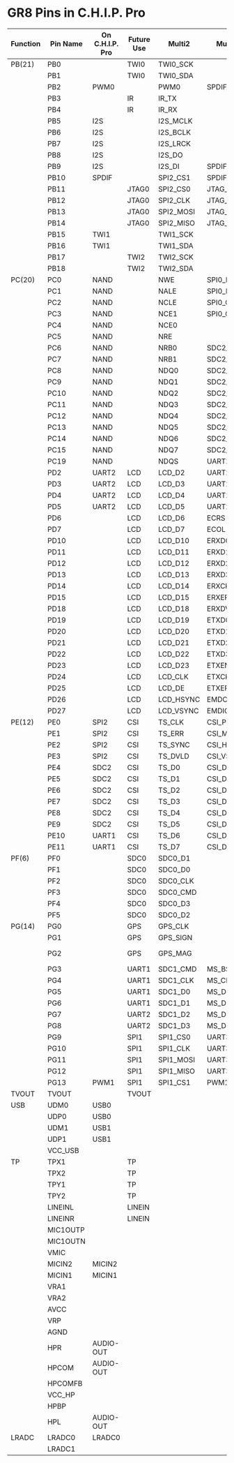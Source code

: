 # GR8 Pins in C.H.I.P. Pro

| Function | Pin Name | On C.H.I.P. Pro | Future Use | Multi2    | Multi3    | Multi4    | Multi5    | Multi6 | Multi7 |            | 
|----------|----------|-----------|------------|-----------|-----------|-----------|-----------|--------|--------|------------| 
| PB(21)   | PB0      |           | TWI0       | TWI0_SCK  |           |           |           |        |        |            | 
|          | PB1      |           | TWI0       | TWI0_SDA  |           |           |           |        |        |            | 
|          | PB2      | PWM0      |            | PWM0      | SPDIF_DO  |           |           | EINT16 |        |            | 
|          | PB3      |           | IR         | IR_TX     |           |           |           | EINT17 |        |            | 
|          | PB4      |           | IR         | IR_RX     |           |           |           | EINT18 |        |            | 
|          | PB5      | I2S       |            | I2S_MCLK  |           |           |           | EINT19 |        |            | 
|          | PB6      | I2S       |            | I2S_BCLK  |           |           |           | EINT20 |        |            | 
|          | PB7      | I2S       |            | I2S_LRCK  |           |           |           | EINT21 |        |            | 
|          | PB8      | I2S       |            | I2S_DO    |           |           |           | EINT22 |        |            | 
|          | PB9      | I2S       |            | I2S_DI    | SPDIF_DI  |           |           | EINT23 |        |            | 
|          | PB10     | SPDIF     |            | SPI2_CS1  | SPDIF_DO  |           |           | EINT24 |        |            | 
|          | PB11     |           | JTAG0      | SPI2_CS0  | JTAG_MS0  |           |           | EINT25 |        |            | 
|          | PB12     |           | JTAG0      | SPI2_CLK  | JTAG_CK0  |           |           | EINT26 |        |            | 
|          | PB13     |           | JTAG0      | SPI2_MOSI | JTAG_DO0  |           |           | EINT27 |        |            | 
|          | PB14     |           | JTAG0      | SPI2_MISO | JTAG_DI0  |           |           | EINT28 |        |            | 
|          | PB15     | TWI1      |            | TWI1_SCK  |           |           |           |        |        |            | 
|          | PB16     | TWI1      |            | TWI1_SDA  |           |           |           |        |        |            | 
|          | PB17     |           | TWI2       | TWI2_SCK  |           |           |           |        |        |            | 
|          | PB18     |           | TWI2       | TWI2_SDA  |           |           |           |        |        |            | 
| PC(20)   | PC0      | NAND      |            | NWE       | SPI0_MOSI |           |           |        |        |            | 
|          | PC1      | NAND      |            | NALE      | SPI0_MISO |           |           |        |        |            | 
|          | PC2      | NAND      |            | NCLE      | SPI0_CLK  |           |           |        |        |            | 
|          | PC3      | NAND      |            | NCE1      | SPI0_CS0  |           |           |        |        |            | 
|          | PC4      | NAND      |            | NCE0      |           |           |           |        |        |            | 
|          | PC5      | NAND      |            | NRE       |           |           |           |        |        |            | 
|          | PC6      | NAND      |            | NRB0      | SDC2_CMD  |           |           |        |        |            | 
|          | PC7      | NAND      |            | NRB1      | SDC2_CLK  |           |           |        |        |            | 
|          | PC8      | NAND      |            | NDQ0      | SDC2_D0   |           |           |        |        |            | 
|          | PC9      | NAND      |            | NDQ1      | SDC2_D1   |           |           |        |        |            | 
|          | PC10     | NAND      |            | NDQ2      | SDC2_D2   |           |           |        |        |            | 
|          | PC11     | NAND      |            | NDQ3      | SDC2_D3   |           |           |        |        |            | 
|          | PC12     | NAND      |            | NDQ4      | SDC2_D4   |           |           |        |        |            | 
|          | PC13     | NAND      |            | NDQ5      | SDC2_D5   |           |           |        |        |            | 
|          | PC14     | NAND      |            | NDQ6      | SDC2_D6   |           |           |        |        |            | 
|          | PC15     | NAND      |            | NDQ7      | SDC2_D7   |           |           |        |        |            | 
|          | PC19     | NAND      |            | NDQS      | UART2_RX  | UART3_RTS |           |        |        |            | 
|          | PD2      | UART2     | LCD        | LCD_D2    | UART2_TX  |           |           |        |        |            | 
|          | PD3      | UART2     | LCD        | LCD_D3    | UART2_RX  |           |           |        |        |            | 
|          | PD4      | UART2     | LCD        | LCD_D4    | UART2_CTS |           |           |        |        |            | 
|          | PD5      | UART2     | LCD        | LCD_D5    | UART2_RTS |           |           |        |        |            | 
|          | PD6      |           | LCD        | LCD_D6    | ECRS      |           |           |        |        |            | 
|          | PD7      |           | LCD        | LCD_D7    | ECOL      |           |           |        |        |            | 
|          | PD10     |           | LCD        | LCD_D10   | ERXD0     |           |           |        |        |            | 
|          | PD11     |           | LCD        | LCD_D11   | ERXD1     |           |           |        |        |            | 
|          | PD12     |           | LCD        | LCD_D12   | ERXD2     |           |           |        |        |            | 
|          | PD13     |           | LCD        | LCD_D13   | ERXD3     |           |           |        |        |            | 
|          | PD14     |           | LCD        | LCD_D14   | ERXCK     |           |           |        |        |            | 
|          | PD15     |           | LCD        | LCD_D15   | ERXERR    |           |           |        |        |            | 
|          | PD18     |           | LCD        | LCD_D18   | ERXDV     |           |           |        |        |            | 
|          | PD19     |           | LCD        | LCD_D19   | ETXD0     |           |           |        |        |            | 
|          | PD20     |           | LCD        | LCD_D20   | ETXD1     |           |           |        |        |            | 
|          | PD21     |           | LCD        | LCD_D21   | ETXD2     |           |           |        |        |            | 
|          | PD22     |           | LCD        | LCD_D22   | ETXD3     |           |           |        |        |            | 
|          | PD23     |           | LCD        | LCD_D23   | ETXEN     |           |           |        |        |            | 
|          | PD24     |           | LCD        | LCD_CLK   | ETXCK     |           |           |        |        |            | 
|          | PD25     |           | LCD        | LCD_DE    | ETXERR    |           |           |        |        |            | 
|          | PD26     |           | LCD        | LCD_HSYNC | EMDC      |           |           |        |        |            | 
|          | PD27     |           | LCD        | LCD_VSYNC | EMDIO     |           |           |        |        |            | 
| PE(12)   | PE0      | SPI2      | CSI        | TS_CLK    | CSI_PCLK  | SPI2_CS0  |           | EINT14 |        |            | 
|          | PE1      | SPI2      | CSI        | TS_ERR    | CSI_MCLK  | SPI2_CLK  |           | EINT15 |        |            | 
|          | PE2      | SPI2      | CSI        | TS_SYNC   | CSI_HSYNC | SPI2_MOSI |           |        |        |            | 
|          | PE3      | SPI2      | CSI        | TS_DVLD   | CSI_VSYNC | SPI2_MISO |           |        |        |            | 
|          | PE4      | SDC2      | CSI        | TS_D0     | CSI_D0    | SDC2_D0   |           |        |        |            | 
|          | PE5      | SDC2      | CSI        | TS_D1     | CSI_D1    | SDC2_D1   |           |        |        |            | 
|          | PE6      | SDC2      | CSI        | TS_D2     | CSI_D2    | SDC2_D2   |           |        |        |            | 
|          | PE7      | SDC2      | CSI        | TS_D3     | CSI_D3    | SDC2_D3   |           |        |        |            | 
|          | PE8      | SDC2      | CSI        | TS_D4     | CSI_D4    | SDC2_CMD  |           |        |        |            | 
|          | PE9      | SDC2      | CSI        | TS_D5     | CSI_D5    | SDC2_CLK  |           |        |        |            | 
|          | PE10     | UART1     | CSI        | TS_D6     | CSI_D6    | UART1_TX  |           |        |        |            | 
|          | PE11     | UART1     | CSI        | TS_D7     | CSI_D7    | UART1_RX  |           |        |        |            | 
| PF(6)    | PF0      |           | SDC0       | SDC0_D1   |           | JTAG_MS1  |           |        |        |            | 
|          | PF1      |           | SDC0       | SDC0_D0   |           | JTAG_DI1  |           |        |        |            | 
|          | PF2      |           | SDC0       | SDC0_CLK  |           | UART0_TX  |           |        |        |            | 
|          | PF3      |           | SDC0       | SDC0_CMD  |           | JTAG_DO1  |           |        |        |            | 
|          | PF4      |           | SDC0       | SDC0_D3   |           | UART0_RX  |           |        |        |            | 
|          | PF5      |           | SDC0       | SDC0_D2   |           | JTAG_CK1  |           |        |        |            | 
| PG(14)   | PG0      |           | GPS        | GPS_CLK   |           |           |           | EINT0  |        |            | 
|          | PG1      |           | GPS        | GPS_SIGN  |           |           |           | EINT1  |        |            | 
|          | PG2      |           | GPS        | GPS_MAG   |           |           |           | EINT2  |        | USB0-IDDET | 
|          | PG3      |           | UART1      | SDC1_CMD  | MS_BS     | UART1_TX  |           | EINT3  |        |            | 
|          | PG4      |           | UART1      | SDC1_CLK  | MS_CLK    | UART1_RX  |           | EINT4  |        |            | 
|          | PG5      |           | UART1      | SDC1_D0   | MS_D0     | UART1_CTS |           | EINT5  |        |            | 
|          | PG6      |           | UART1      | SDC1_D1   | MS_D1     | UART1_RTS | UART2_RTS | EINT6  |        |            | 
|          | PG7      |           | UART2      | SDC1_D2   | MS_D2     |           | UART2_TX  | EINT7  |        |            | 
|          | PG8      |           | UART2      | SDC1_D3   | MS_D3     |           | UART2_RX  | EINT8  |        |            | 
|          | PG9      |           | SPI1       | SPI1_CS0  | UART3_TX  |           |           | EINT9  |        |            | 
|          | PG10     |           | SPI1       | SPI1_CLK  | UART3_RX  |           |           | EINT10 |        |            | 
|          | PG11     |           | SPI1       | SPI1_MOSI | UART3_CTS |           |           | EINT11 |        |            | 
|          | PG12     |           | SPI1       | SPI1_MISO | UART3_RTS |           |           | EINT12 |        |            | 
|          | PG13     | PWM1      | SPI1       | SPI1_CS1  | PWM1      |           | UART2_CTS | EINT13 |        |            | 
| TVOUT    | TVOUT    |           | TVOUT      |           |           |           |           |        |        |            | 
| USB      | UDM0     | USB0      |            |           |           |           |           |        |        |            | 
|          | UDP0     | USB0      |            |           |           |           |           |        |        |            | 
|          | UDM1     | USB1      |            |           |           |           |           |        |        |            | 
|          | UDP1     | USB1      |            |           |           |           |           |        |        |            | 
|          | VCC_USB  |           |            |           |           |           |           |        |        |            | 
| TP       | TPX1     |           | TP         |           |           |           |           |        |        |            | 
|          | TPX2     |           | TP         |           |           |           |           |        |        |            | 
|          | TPY1     |           | TP         |           |           |           |           |        |        |            | 
|          | TPY2     |           | TP         |           |           |           |           |        |        |            | 
|          | LINEINL  |           | LINEIN     |           |           |           |           |        |        |            | 
|          | LINEINR  |           | LINEIN     |           |           |           |           |        |        |            | 
|          | MIC1OUTP |           |            |           |           |           |           |        |        |            | 
|          | MIC1OUTN |           |            |           |           |           |           |        |        |            | 
|          | VMIC     |           |            |           |           |           |           |        |        |            | 
|          | MICIN2   | MICIN2    |            |           |           |           |           |        |        |            | 
|          | MICIN1   | MICIN1    |            |           |           |           |           |        |        |            | 
|          | VRA1     |           |            |           |           |           |           |        |        |            | 
|          | VRA2     |           |            |           |           |           |           |        |        |            | 
|          | AVCC     |           |            |           |           |           |           |        |        |            | 
|          | VRP      |           |            |           |           |           |           |        |        |            | 
|          | AGND     |           |            |           |           |           |           |        |        |            | 
|          | HPR      | AUDIO-OUT |            |           |           |           |           |        |        |            | 
|          | HPCOM    | AUDIO-OUT |            |           |           |           |           |        |        |            | 
|          | HPCOMFB  |           |            |           |           |           |           |        |        |            | 
|          | VCC_HP   |           |            |           |           |           |           |        |        |            | 
|          | HPBP     |           |            |           |           |           |           |        |        |            | 
|          | HPL      | AUDIO-OUT |            |           |           |           |           |        |        |            | 
| LRADC    | LRADC0   | LRADC0    |            |           |           |           |           |        |        |            | 
|          | LRADC1   |           |            |           |           |           |           |        |        |            | 
